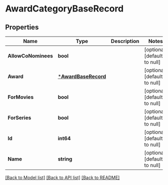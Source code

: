 # AwardCategoryBaseRecord

## Properties
Name | Type | Description | Notes
------------ | ------------- | ------------- | -------------
**AllowCoNominees** | **bool** |  | [optional] [default to null]
**Award** | [***AwardBaseRecord**](AwardBaseRecord.md) |  | [optional] [default to null]
**ForMovies** | **bool** |  | [optional] [default to null]
**ForSeries** | **bool** |  | [optional] [default to null]
**Id** | **int64** |  | [optional] [default to null]
**Name** | **string** |  | [optional] [default to null]

[[Back to Model list]](../README.md#documentation-for-models) [[Back to API list]](../README.md#documentation-for-api-endpoints) [[Back to README]](../README.md)

